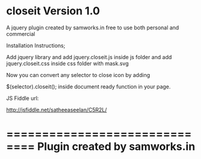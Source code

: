 closeit Version 1.0
============
A jquery plugin created by samworks.in free to use both personal and commercial

Installation Instructions;

Add jquery library and add jquery.closeit.js inside js folder
and add jquery.closeit.css inside css folder with mask.svg

Now you can convert any selector to close icon by adding 

$(selector).closeit(); inside document ready function in your page. 

JS Fiddle url:

http://jsfiddle.net/satheeaseelan/C5R2L/

==============================
Plugin created by samworks.in
==============================
